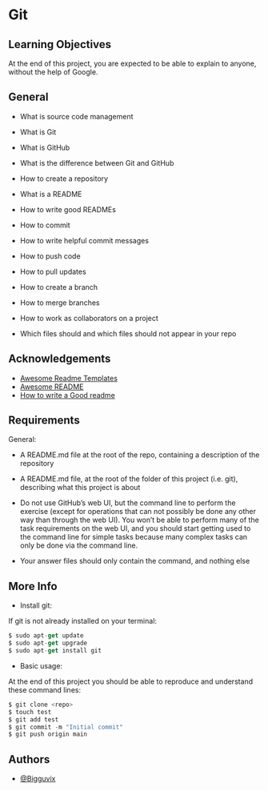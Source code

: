 
# Git


## Learning Objectives

At the end of this project, you are expected to be able to explain to anyone, without the help of Google.





## General
- What is source code management

- What is Git

- What is GitHub

- What is the difference between Git and GitHub

- How to create a repository

- What is a README

- How to write good READMEs
- How to commit
- How to write helpful commit messages
- How to push code
- How to pull updates
- How to create a branch
- How to merge branches
- How to work as collaborators on a project
- Which files should and which files should not appear in your repo



## Acknowledgements

 - [Awesome Readme Templates](https://awesomeopensource.com/project/elangosundar/awesome-README-templates)
 - [Awesome README](https://github.com/matiassingers/awesome-readme)
 - [How to write a Good readme](https://bulldogjob.com/news/449-how-to-write-a-good-readme-for-your-github-project)


## Requirements

General:

- A README.md file at the root of the repo, containing a description of the repository

- A README.md file, at the root of the folder of this project (i.e. git), describing what this project is about

- Do not use GitHub’s web UI, but the command line to perform the exercise (except for operations that can not possibly be done any other way than through the web UI). You won’t be able to perform many of the task requirements on the web UI, and you should start getting used to the command line for simple tasks because many complex tasks can only be done via the command line.
- Your answer files should only contain the command, and nothing else
    
## More Info
- Install git:

If git is not already installed on your terminal:

```javascript
$ sudo apt-get update
$ sudo apt-get upgrade
$ sudo apt-get install git
```
- Basic usage:

At the end of this project you should be able to reproduce and understand these command lines:

```javascript
$ git clone <repo>
$ touch test
$ git add test
$ git commit -m "Initial commit"
$ git push origin main
```


## Authors

- [@Bigguvix](https://www.github.com/Bigguvix)


